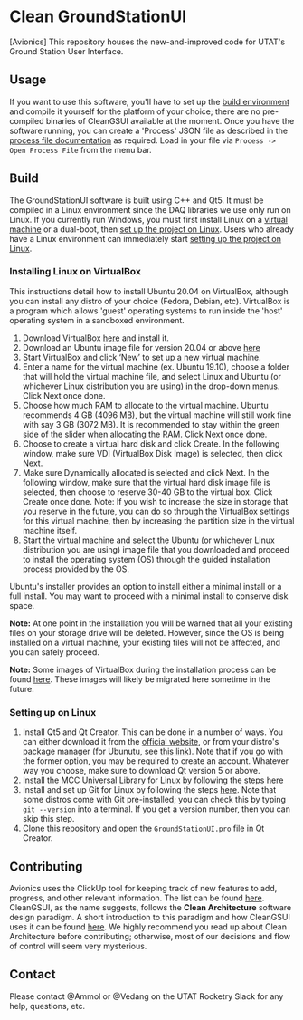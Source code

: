 # Clean GroundStationUI

\[Avionics\] This repository houses the new-and-improved code for UTAT's Ground Station User Interface.

## Usage
If you want to use this software, you'll have to set up the [build environment](#build) and compile it yourself for the platform of your choice; there are no pre-compiled binaries of CleanGSUI available at the moment. Once you have the software running, you can create a 'Process' JSON file as described in the [process file documentation]() as required. Load in your file via `Process -> Open Process File` from the menu bar.

## Build
The GroundStationUI software is built using C++ and Qt5. It must be compiled in a Linux environment since the DAQ libraries we use only run on Linux. If you currently run Windows, you must first install Linux on a [virtual machine](#installing-linux-on-virtualbox) or a dual-boot, then [set up the project on Linux](#setting-up-on-linux). Users who already have a Linux environment can immediately start [setting up the project on Linux](#setting-up-on-linux).

### Installing Linux on VirtualBox
This instructions detail how to install Ubuntu 20.04 on VirtualBox, although you can install any distro of your choice (Fedora, Debian, etc). VirtualBox is a program which allows 'guest' operating systems to run inside the 'host' operating system in a sandboxed environment.
1. Download VirtualBox [here](https://www.virtualbox.org/wiki/Downloads) and install it.
1. Download an Ubuntu image file for version 20.04 or above [here](https://ubuntu.com/download/desktop)
1. Start VirtualBox and click ‘New’ to set up a new virtual machine.
1. Enter a name for the virtual machine (ex. Ubuntu 19.10), choose a folder that will hold the virtual machine file, and select Linux and Ubuntu (or whichever Linux distribution you are using) in the drop-down menus. Click Next once done.
1. Choose how much RAM to allocate to the virtual machine. Ubuntu recommends 4 GB (4096 MB), but the virtual machine will still work fine with say 3 GB (3072 MB). It is recommended to stay within the green side of the slider when allocating the RAM. Click Next once done.
1. Choose to create a virtual hard disk and click Create. In the following window, make sure VDI (VirtualBox Disk Image) is selected, then click Next.
1. Make sure Dynamically allocated is selected and click Next. In the following window, make sure that the virtual hard disk image file is selected, then choose to reserve 30-40 GB to the virtual box. Click Create once done. Note: If you wish to increase the size in storage that you reserve in the future, you can do so through the VirtualBox settings for this virtual machine, then by increasing the partition size in the virtual machine itself.
1. Start the virtual machine and select the Ubuntu (or whichever Linux distribution you are using) image file that you downloaded and proceed to install the operating system (OS) through the guided installation process provided by the OS.

Ubuntu's installer provides an option to install either a minimal install or a full install. You may want to proceed with a minimal install to conserve disk space. 

**Note:** At one point in the installation you will be warned that all your existing files on your storage drive will be deleted. However, since the OS is being installed on a virtual machine, your existing files will not be affected, and you can safely proceed.

**Note:** Some images of VirtualBox during the installation process can be found [here](https://docs.google.com/document/d/1vtiW0nMQoRikPAnt-vooWnDsOmRCbjK-_7TtYX9y6Fs/edit?usp=sharing). These images will likely be migrated here sometime in the future.

### Setting up on Linux
1. Install Qt5 and Qt Creator. This can be done in a number of ways. You can either download it from the [official website](https://www.qt.io/download), or from your distro's package manager (for Ubunutu, see [this link](https://www.osradar.com/install-qtcreator-on-ubuntu-20-04-18-04/)). Note that if you go with the former option, you may be required to create an account. Whatever way you choose, make sure to download Qt version 5 or above.
1. Install the MCC Universal Library for Linux by following the steps [here](https://github.com/mccdaq/uldaq)
1. Install and set up Git for Linux by following the steps [here](https://www.atlassian.com/git/tutorials/install-git). Note that some distros come with Git pre-installed; you can check this by typing `git --version` into a terminal. If you get a version number, then you can skip this step.
1. Clone this repository and open the `GroundStationUI.pro` file in Qt Creator.

## Contributing
Avionics uses the ClickUp tool for keeping track of new features to add, progress, and other relevant information. The list can be found [here](https://app.clickup.com/t/1g3n9t). CleanGSUI, as the name suggests, follows the **Clean Architecture** software design paradigm. A short introduction to this paradigm and how CleanGSUI uses it can be found [here](https://docs.google.com/document/d/1nojiR9O3od-X_OAvxXngy7_2Q1aDiMwlL0bXFLyTvfU/edit). We highly recommend you read up about Clean Architecture before contributing; otherwise, most of our decisions and flow of control will seem very mysterious.

## Contact
Please contact @Ammol or @Vedang on the UTAT Rocketry Slack for any help, questions, etc. 
